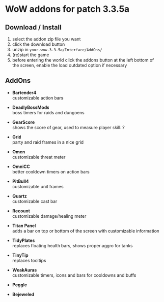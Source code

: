 # WoW addons for patch 3.3.5a

## Download / Install
1. select the addon zip file you want
2. click the download button
3. unzip in `your-wow-3.3.5a/Interface/AddOns/`
4. (re)start the game
5. before entering the world click the addons button at the left bottom of the screen, enable the load outdated option if necessary

## AddOns
- **Bartender4**  
  customizable action bars
- **DeadlyBossMods**  
  boss timers for raids and dungoens
- **GearScore**  
  shows the score of gear, used to measure player skill..?
- **Grid**  
  party and raid frames in a nice grid
- **Omen**  
  customizable threat meter
- **OmniCC**  
  better cooldown timers on action bars
- **PitBull4**  
  customizable unit frames
- **Quartz**  
  customizable cast bar
- **Recount**  
  customizable damage/healing meter
- **Titan Panel**  
  adds a bar on top or bottom of the screen with customizable information
- **TidyPlates**  
  replaces floating health bars, shows proper aggro for tanks
- **TinyTip**  
  replaces tooltips
- **WeakAuras**  
  customizable timers, icons and bars for cooldowns and buffs

- **Peggle**  
- **Bejeweled**  
